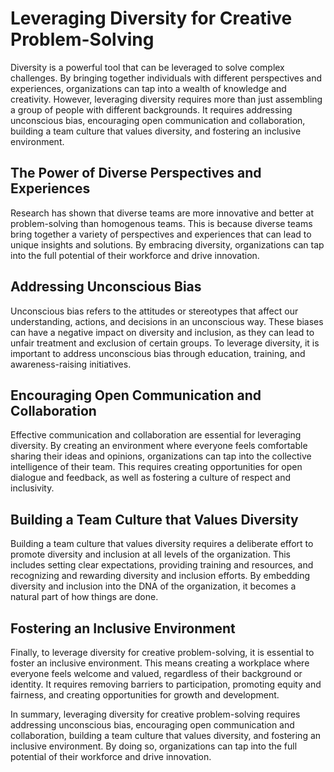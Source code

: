 Leveraging Diversity for Creative Problem-Solving
=================================================

Diversity is a powerful tool that can be leveraged to solve complex challenges. By bringing together individuals with different perspectives and experiences, organizations can tap into a wealth of knowledge and creativity. However, leveraging diversity requires more than just assembling a group of people with different backgrounds. It requires addressing unconscious bias, encouraging open communication and collaboration, building a team culture that values diversity, and fostering an inclusive environment.

The Power of Diverse Perspectives and Experiences
-------------------------------------------------

Research has shown that diverse teams are more innovative and better at problem-solving than homogenous teams. This is because diverse teams bring together a variety of perspectives and experiences that can lead to unique insights and solutions. By embracing diversity, organizations can tap into the full potential of their workforce and drive innovation.

Addressing Unconscious Bias
---------------------------

Unconscious bias refers to the attitudes or stereotypes that affect our understanding, actions, and decisions in an unconscious way. These biases can have a negative impact on diversity and inclusion, as they can lead to unfair treatment and exclusion of certain groups. To leverage diversity, it is important to address unconscious bias through education, training, and awareness-raising initiatives.

Encouraging Open Communication and Collaboration
------------------------------------------------

Effective communication and collaboration are essential for leveraging diversity. By creating an environment where everyone feels comfortable sharing their ideas and opinions, organizations can tap into the collective intelligence of their team. This requires creating opportunities for open dialogue and feedback, as well as fostering a culture of respect and inclusivity.

Building a Team Culture that Values Diversity
---------------------------------------------

Building a team culture that values diversity requires a deliberate effort to promote diversity and inclusion at all levels of the organization. This includes setting clear expectations, providing training and resources, and recognizing and rewarding diversity and inclusion efforts. By embedding diversity and inclusion into the DNA of the organization, it becomes a natural part of how things are done.

Fostering an Inclusive Environment
----------------------------------

Finally, to leverage diversity for creative problem-solving, it is essential to foster an inclusive environment. This means creating a workplace where everyone feels welcome and valued, regardless of their background or identity. It requires removing barriers to participation, promoting equity and fairness, and creating opportunities for growth and development.

In summary, leveraging diversity for creative problem-solving requires addressing unconscious bias, encouraging open communication and collaboration, building a team culture that values diversity, and fostering an inclusive environment. By doing so, organizations can tap into the full potential of their workforce and drive innovation.
